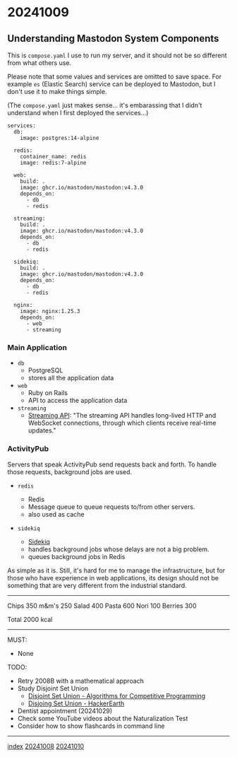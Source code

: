 <head><meta name="viewport" content="width=device-width, initial-scale=1.0, user-scalable=yes" /><meta charset="UTF-8"></head>

# 20241009

## Understanding Mastodon System Components

This is `compose.yaml` I use to run my server, and it should not be so different from what others use. 

Please note that some values and services are omitted to save space. For example `es` (Elastic Search) service can be deployed to Mastodon, but I don\'t use it to make things simple.

(The `compose.yaml` just makes sense... it\'s embarassing that I didn\'t understand when I first deployed the services...)

```
services:
  db:
    image: postgres:14-alpine

  redis:
    container_name: redis
    image: redis:7-alpine

  web:
    build: .
    image: ghcr.io/mastodon/mastodon:v4.3.0
    depends_on:
      - db
      - redis

  streaming:
    build: .
    image: ghcr.io/mastodon/mastodon:v4.3.0
    depends_on:
      - db
      - redis

  sidekiq:
    build: .
    image: ghcr.io/mastodon/mastodon:v4.3.0
    depends_on:
      - db
      - redis

  nginx:
    image: nginx:1.25.3
    depends_on:
      - web
      - streaming
```

### Main Application

- `db`
	- PostgreSQL
	- stores all the application data
- `web`
	- Ruby on Rails
	- API to access the application data
- `streaming`
	- [Streaming API](https://docs.joinmastodon.org/admin/scaling/#streaming): "The streaming API handles long-lived HTTP and WebSocket connections, through which clients receive real-time updates."

### ActivityPub

Servers that speak ActivityPub send requests back and forth. To handle those requests, background jobs are used.

- `redis`
	- Redis
	- Message queue to queue requests to/from other servers.
	- also used as cache

- `sidekiq`
	- [Sidekiq](https://github.com/sidekiq/sidekiq)
	- handles background jobs whose delays are not a big problem.
	- queues background jobs in Redis

As simple as it is. Still, it\'s hard for me to manage the infrastructure, but for those who have experience in web applications, its design should not be something that are very different from the industrial standard.

---

Chips 350
m&m\'s 250
Salad 400
Pasta 600
Nori 100
Berries 300

Total 2000 kcal

---

MUST:

- None

TODO:

- Retry 2008B with a mathematical approach
- Study Disjoint Set Union
	- [Disjoint Set Union - Algorithms for Competitive Programming](https://cp-algorithms.com/data_structures/disjoint_set_union.html)
	- [Disjoing Set Union - HackerEarth](https://www.hackerearth.com/practice/notes/abhinav92003/disjoint-set-union/)
- Dentist appointment (20241029)
- Check some YouTube videos about the Naturalization Test
- Consider how to show flashcards in command line

---

[index](../../index.html)
[20241008](20241008.html)
[20241010](20241010.html)
